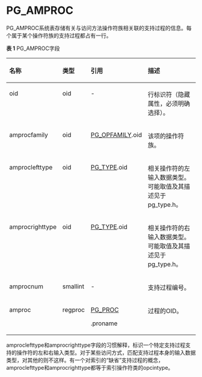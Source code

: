 # PG\_AMPROC<a name="ZH-CN_TOPIC_0289900475"></a>

PG\_AMPROC系统表存储有关与访问方法操作符族相关联的支持过程的信息。每个属于某个操作符族的支持过程都占有一行。

**表 1**  PG\_AMPROC字段

<a name="zh-cn_topic_0283136801_zh-cn_topic_0237122269_zh-cn_topic_0059779370_t7a59d8d60366418a8e3673c9b19c705c"></a>
<table><thead align="left"><tr id="zh-cn_topic_0283136801_zh-cn_topic_0237122269_zh-cn_topic_0059779370_re40068783670428485d247da42bc401b"><th class="cellrowborder" valign="top" width="21.05%" id="mcps1.2.5.1.1"><p id="zh-cn_topic_0283136801_zh-cn_topic_0237122269_zh-cn_topic_0059779370_a491f98d50af54064a1d38482330c7b6d"><a name="zh-cn_topic_0283136801_zh-cn_topic_0237122269_zh-cn_topic_0059779370_a491f98d50af54064a1d38482330c7b6d"></a><a name="zh-cn_topic_0283136801_zh-cn_topic_0237122269_zh-cn_topic_0059779370_a491f98d50af54064a1d38482330c7b6d"></a>名称</p>
</th>
<th class="cellrowborder" valign="top" width="12.030000000000001%" id="mcps1.2.5.1.2"><p id="zh-cn_topic_0283136801_zh-cn_topic_0237122269_zh-cn_topic_0059779370_a8efe9ef20ad84d9496ad4c9fb62835f9"><a name="zh-cn_topic_0283136801_zh-cn_topic_0237122269_zh-cn_topic_0059779370_a8efe9ef20ad84d9496ad4c9fb62835f9"></a><a name="zh-cn_topic_0283136801_zh-cn_topic_0237122269_zh-cn_topic_0059779370_a8efe9ef20ad84d9496ad4c9fb62835f9"></a>类型</p>
</th>
<th class="cellrowborder" valign="top" width="25.94%" id="mcps1.2.5.1.3"><p id="zh-cn_topic_0283136801_zh-cn_topic_0237122269_zh-cn_topic_0059779370_a341f79d9b186448fa161e092cc9cb2cf"><a name="zh-cn_topic_0283136801_zh-cn_topic_0237122269_zh-cn_topic_0059779370_a341f79d9b186448fa161e092cc9cb2cf"></a><a name="zh-cn_topic_0283136801_zh-cn_topic_0237122269_zh-cn_topic_0059779370_a341f79d9b186448fa161e092cc9cb2cf"></a>引用</p>
</th>
<th class="cellrowborder" valign="top" width="40.98%" id="mcps1.2.5.1.4"><p id="zh-cn_topic_0283136801_zh-cn_topic_0237122269_zh-cn_topic_0059779370_a1b9f7057915846edb672cd468a3c5ebc"><a name="zh-cn_topic_0283136801_zh-cn_topic_0237122269_zh-cn_topic_0059779370_a1b9f7057915846edb672cd468a3c5ebc"></a><a name="zh-cn_topic_0283136801_zh-cn_topic_0237122269_zh-cn_topic_0059779370_a1b9f7057915846edb672cd468a3c5ebc"></a>描述</p>
</th>
</tr>
</thead>
<tbody><tr id="zh-cn_topic_0283136801_zh-cn_topic_0237122269_zh-cn_topic_0059779370_r6e4e8c8efc1b439f8e6297a45668aa6b"><td class="cellrowborder" valign="top" width="21.05%" headers="mcps1.2.5.1.1 "><p id="zh-cn_topic_0283136801_zh-cn_topic_0237122269_zh-cn_topic_0059779370_ab94015aa665d4dc781b063307c31c74c"><a name="zh-cn_topic_0283136801_zh-cn_topic_0237122269_zh-cn_topic_0059779370_ab94015aa665d4dc781b063307c31c74c"></a><a name="zh-cn_topic_0283136801_zh-cn_topic_0237122269_zh-cn_topic_0059779370_ab94015aa665d4dc781b063307c31c74c"></a>oid</p>
</td>
<td class="cellrowborder" valign="top" width="12.030000000000001%" headers="mcps1.2.5.1.2 "><p id="zh-cn_topic_0283136801_zh-cn_topic_0237122269_zh-cn_topic_0059779370_a5592d3eb591944488141c4ed535f8e50"><a name="zh-cn_topic_0283136801_zh-cn_topic_0237122269_zh-cn_topic_0059779370_a5592d3eb591944488141c4ed535f8e50"></a><a name="zh-cn_topic_0283136801_zh-cn_topic_0237122269_zh-cn_topic_0059779370_a5592d3eb591944488141c4ed535f8e50"></a>oid</p>
</td>
<td class="cellrowborder" valign="top" width="25.94%" headers="mcps1.2.5.1.3 "><p id="zh-cn_topic_0283136801_zh-cn_topic_0237122269_zh-cn_topic_0059779370_a4b184497394d48468c7f95ad0d9c44b4"><a name="zh-cn_topic_0283136801_zh-cn_topic_0237122269_zh-cn_topic_0059779370_a4b184497394d48468c7f95ad0d9c44b4"></a><a name="zh-cn_topic_0283136801_zh-cn_topic_0237122269_zh-cn_topic_0059779370_a4b184497394d48468c7f95ad0d9c44b4"></a>-</p>
</td>
<td class="cellrowborder" valign="top" width="40.98%" headers="mcps1.2.5.1.4 "><p id="zh-cn_topic_0283136801_zh-cn_topic_0237122269_zh-cn_topic_0059779370_a0e42a6f11ee94f9a8f534e7bbbc5a732"><a name="zh-cn_topic_0283136801_zh-cn_topic_0237122269_zh-cn_topic_0059779370_a0e42a6f11ee94f9a8f534e7bbbc5a732"></a><a name="zh-cn_topic_0283136801_zh-cn_topic_0237122269_zh-cn_topic_0059779370_a0e42a6f11ee94f9a8f534e7bbbc5a732"></a>行标识符（隐藏属性，必须明确选择）。</p>
</td>
</tr>
<tr id="zh-cn_topic_0283136801_zh-cn_topic_0237122269_zh-cn_topic_0059779370_r89e3bcb2ad8f4036b6fb47dab6d13bad"><td class="cellrowborder" valign="top" width="21.05%" headers="mcps1.2.5.1.1 "><p id="zh-cn_topic_0283136801_zh-cn_topic_0237122269_zh-cn_topic_0059779370_ad81abd408a054eb792a1ab101c821f6e"><a name="zh-cn_topic_0283136801_zh-cn_topic_0237122269_zh-cn_topic_0059779370_ad81abd408a054eb792a1ab101c821f6e"></a><a name="zh-cn_topic_0283136801_zh-cn_topic_0237122269_zh-cn_topic_0059779370_ad81abd408a054eb792a1ab101c821f6e"></a>amprocfamily</p>
</td>
<td class="cellrowborder" valign="top" width="12.030000000000001%" headers="mcps1.2.5.1.2 "><p id="zh-cn_topic_0283136801_zh-cn_topic_0237122269_zh-cn_topic_0059779370_a8f7257a8a9c84bb29068e3b2e5a0392f"><a name="zh-cn_topic_0283136801_zh-cn_topic_0237122269_zh-cn_topic_0059779370_a8f7257a8a9c84bb29068e3b2e5a0392f"></a><a name="zh-cn_topic_0283136801_zh-cn_topic_0237122269_zh-cn_topic_0059779370_a8f7257a8a9c84bb29068e3b2e5a0392f"></a>oid</p>
</td>
<td class="cellrowborder" valign="top" width="25.94%" headers="mcps1.2.5.1.3 "><p id="zh-cn_topic_0283136801_zh-cn_topic_0237122269_zh-cn_topic_0059779370_a839b492aac624f8dac03b88112d0a8af"><a name="zh-cn_topic_0283136801_zh-cn_topic_0237122269_zh-cn_topic_0059779370_a839b492aac624f8dac03b88112d0a8af"></a><a name="zh-cn_topic_0283136801_zh-cn_topic_0237122269_zh-cn_topic_0059779370_a839b492aac624f8dac03b88112d0a8af"></a><a href="PG_OPFAMILY.md">PG_OPFAMILY</a>.oid</p>
</td>
<td class="cellrowborder" valign="top" width="40.98%" headers="mcps1.2.5.1.4 "><p id="zh-cn_topic_0283136801_zh-cn_topic_0237122269_zh-cn_topic_0059779370_a8abae3c9974e480e8acdfe19a04ad0a0"><a name="zh-cn_topic_0283136801_zh-cn_topic_0237122269_zh-cn_topic_0059779370_a8abae3c9974e480e8acdfe19a04ad0a0"></a><a name="zh-cn_topic_0283136801_zh-cn_topic_0237122269_zh-cn_topic_0059779370_a8abae3c9974e480e8acdfe19a04ad0a0"></a>该项的操作符族。</p>
</td>
</tr>
<tr id="zh-cn_topic_0283136801_zh-cn_topic_0237122269_zh-cn_topic_0059779370_rc7bc29f6e4d8410ab3b43755e3b0326a"><td class="cellrowborder" valign="top" width="21.05%" headers="mcps1.2.5.1.1 "><p id="zh-cn_topic_0283136801_zh-cn_topic_0237122269_zh-cn_topic_0059779370_ad643af5751bd45668ecb6237caf23eb9"><a name="zh-cn_topic_0283136801_zh-cn_topic_0237122269_zh-cn_topic_0059779370_ad643af5751bd45668ecb6237caf23eb9"></a><a name="zh-cn_topic_0283136801_zh-cn_topic_0237122269_zh-cn_topic_0059779370_ad643af5751bd45668ecb6237caf23eb9"></a>amproclefttype</p>
</td>
<td class="cellrowborder" valign="top" width="12.030000000000001%" headers="mcps1.2.5.1.2 "><p id="zh-cn_topic_0283136801_zh-cn_topic_0237122269_zh-cn_topic_0059779370_a169b75e8600f4a149972cd8dedadcb30"><a name="zh-cn_topic_0283136801_zh-cn_topic_0237122269_zh-cn_topic_0059779370_a169b75e8600f4a149972cd8dedadcb30"></a><a name="zh-cn_topic_0283136801_zh-cn_topic_0237122269_zh-cn_topic_0059779370_a169b75e8600f4a149972cd8dedadcb30"></a>oid</p>
</td>
<td class="cellrowborder" valign="top" width="25.94%" headers="mcps1.2.5.1.3 "><p id="zh-cn_topic_0283136801_zh-cn_topic_0237122269_zh-cn_topic_0059779370_ad6865fbdec414d1f940666cd5cb0ae5e"><a name="zh-cn_topic_0283136801_zh-cn_topic_0237122269_zh-cn_topic_0059779370_ad6865fbdec414d1f940666cd5cb0ae5e"></a><a name="zh-cn_topic_0283136801_zh-cn_topic_0237122269_zh-cn_topic_0059779370_ad6865fbdec414d1f940666cd5cb0ae5e"></a><a href="PG_TYPE.md">PG_TYPE</a>.oid</p>
</td>
<td class="cellrowborder" valign="top" width="40.98%" headers="mcps1.2.5.1.4 "><p id="zh-cn_topic_0283136801_zh-cn_topic_0237122269_zh-cn_topic_0059779370_a0a14b8ebbab0446b978888027039a861"><a name="zh-cn_topic_0283136801_zh-cn_topic_0237122269_zh-cn_topic_0059779370_a0a14b8ebbab0446b978888027039a861"></a><a name="zh-cn_topic_0283136801_zh-cn_topic_0237122269_zh-cn_topic_0059779370_a0a14b8ebbab0446b978888027039a861"></a>相关操作符的左输入数据类型。可能取值及其描述见于pg_type.h。</p>
</td>
</tr>
<tr id="zh-cn_topic_0283136801_zh-cn_topic_0237122269_zh-cn_topic_0059779370_rc15fc41890c64c4fbae83a345bd7466a"><td class="cellrowborder" valign="top" width="21.05%" headers="mcps1.2.5.1.1 "><p id="zh-cn_topic_0283136801_zh-cn_topic_0237122269_zh-cn_topic_0059779370_a6c8f488dbcab4be6a84bd2c884c7ae83"><a name="zh-cn_topic_0283136801_zh-cn_topic_0237122269_zh-cn_topic_0059779370_a6c8f488dbcab4be6a84bd2c884c7ae83"></a><a name="zh-cn_topic_0283136801_zh-cn_topic_0237122269_zh-cn_topic_0059779370_a6c8f488dbcab4be6a84bd2c884c7ae83"></a>amprocrighttype</p>
</td>
<td class="cellrowborder" valign="top" width="12.030000000000001%" headers="mcps1.2.5.1.2 "><p id="zh-cn_topic_0283136801_zh-cn_topic_0237122269_zh-cn_topic_0059779370_af793de1bf1594cf5badd64bad8a9e4a8"><a name="zh-cn_topic_0283136801_zh-cn_topic_0237122269_zh-cn_topic_0059779370_af793de1bf1594cf5badd64bad8a9e4a8"></a><a name="zh-cn_topic_0283136801_zh-cn_topic_0237122269_zh-cn_topic_0059779370_af793de1bf1594cf5badd64bad8a9e4a8"></a>oid</p>
</td>
<td class="cellrowborder" valign="top" width="25.94%" headers="mcps1.2.5.1.3 "><p id="zh-cn_topic_0283136801_zh-cn_topic_0237122269_zh-cn_topic_0059779370_a59583e3a3d8446e795b0d389d09997e6"><a name="zh-cn_topic_0283136801_zh-cn_topic_0237122269_zh-cn_topic_0059779370_a59583e3a3d8446e795b0d389d09997e6"></a><a name="zh-cn_topic_0283136801_zh-cn_topic_0237122269_zh-cn_topic_0059779370_a59583e3a3d8446e795b0d389d09997e6"></a><a href="PG_TYPE.md">PG_TYPE</a>.oid</p>
</td>
<td class="cellrowborder" valign="top" width="40.98%" headers="mcps1.2.5.1.4 "><p id="zh-cn_topic_0283136801_zh-cn_topic_0237122269_zh-cn_topic_0059779370_a99330251d63c469582bc507a075e98ab"><a name="zh-cn_topic_0283136801_zh-cn_topic_0237122269_zh-cn_topic_0059779370_a99330251d63c469582bc507a075e98ab"></a><a name="zh-cn_topic_0283136801_zh-cn_topic_0237122269_zh-cn_topic_0059779370_a99330251d63c469582bc507a075e98ab"></a>相关操作符的右输入数据类型。可能取值及其描述见于pg_type.h。</p>
</td>
</tr>
<tr id="zh-cn_topic_0283136801_zh-cn_topic_0237122269_zh-cn_topic_0059779370_r4f9b582d22154188ad45298d86480fcb"><td class="cellrowborder" valign="top" width="21.05%" headers="mcps1.2.5.1.1 "><p id="zh-cn_topic_0283136801_zh-cn_topic_0237122269_zh-cn_topic_0059779370_a508feb870222474ba8a341e18f6b9ac6"><a name="zh-cn_topic_0283136801_zh-cn_topic_0237122269_zh-cn_topic_0059779370_a508feb870222474ba8a341e18f6b9ac6"></a><a name="zh-cn_topic_0283136801_zh-cn_topic_0237122269_zh-cn_topic_0059779370_a508feb870222474ba8a341e18f6b9ac6"></a>amprocnum</p>
</td>
<td class="cellrowborder" valign="top" width="12.030000000000001%" headers="mcps1.2.5.1.2 "><p id="zh-cn_topic_0283136801_zh-cn_topic_0237122269_zh-cn_topic_0059779370_a47f6fe1bedfe46b093e4336003103cb4"><a name="zh-cn_topic_0283136801_zh-cn_topic_0237122269_zh-cn_topic_0059779370_a47f6fe1bedfe46b093e4336003103cb4"></a><a name="zh-cn_topic_0283136801_zh-cn_topic_0237122269_zh-cn_topic_0059779370_a47f6fe1bedfe46b093e4336003103cb4"></a>smallint</p>
</td>
<td class="cellrowborder" valign="top" width="25.94%" headers="mcps1.2.5.1.3 "><p id="zh-cn_topic_0283136801_zh-cn_topic_0237122269_zh-cn_topic_0059779370_a06a72c901d564049b9a1c6eab4436947"><a name="zh-cn_topic_0283136801_zh-cn_topic_0237122269_zh-cn_topic_0059779370_a06a72c901d564049b9a1c6eab4436947"></a><a name="zh-cn_topic_0283136801_zh-cn_topic_0237122269_zh-cn_topic_0059779370_a06a72c901d564049b9a1c6eab4436947"></a>-</p>
</td>
<td class="cellrowborder" valign="top" width="40.98%" headers="mcps1.2.5.1.4 "><p id="zh-cn_topic_0283136801_zh-cn_topic_0237122269_zh-cn_topic_0059779370_a57eaebf2220148d699f8c1bd09ca3194"><a name="zh-cn_topic_0283136801_zh-cn_topic_0237122269_zh-cn_topic_0059779370_a57eaebf2220148d699f8c1bd09ca3194"></a><a name="zh-cn_topic_0283136801_zh-cn_topic_0237122269_zh-cn_topic_0059779370_a57eaebf2220148d699f8c1bd09ca3194"></a>支持过程编号。</p>
</td>
</tr>
<tr id="zh-cn_topic_0283136801_zh-cn_topic_0237122269_zh-cn_topic_0059779370_r36b10351bf244158b98ec2bda3b911f6"><td class="cellrowborder" valign="top" width="21.05%" headers="mcps1.2.5.1.1 "><p id="zh-cn_topic_0283136801_zh-cn_topic_0237122269_zh-cn_topic_0059779370_a24ce566b308b45c39170969f98a28272"><a name="zh-cn_topic_0283136801_zh-cn_topic_0237122269_zh-cn_topic_0059779370_a24ce566b308b45c39170969f98a28272"></a><a name="zh-cn_topic_0283136801_zh-cn_topic_0237122269_zh-cn_topic_0059779370_a24ce566b308b45c39170969f98a28272"></a>amproc</p>
</td>
<td class="cellrowborder" valign="top" width="12.030000000000001%" headers="mcps1.2.5.1.2 "><p id="zh-cn_topic_0283136801_zh-cn_topic_0237122269_zh-cn_topic_0059779370_a7bf244d1c7bf44c2939b7068bf528e14"><a name="zh-cn_topic_0283136801_zh-cn_topic_0237122269_zh-cn_topic_0059779370_a7bf244d1c7bf44c2939b7068bf528e14"></a><a name="zh-cn_topic_0283136801_zh-cn_topic_0237122269_zh-cn_topic_0059779370_a7bf244d1c7bf44c2939b7068bf528e14"></a>regproc</p>
</td>
<td class="cellrowborder" valign="top" width="25.94%" headers="mcps1.2.5.1.3 "><p id="zh-cn_topic_0283136801_zh-cn_topic_0237122269_zh-cn_topic_0059779370_af972f4a5d69146e78b9ef25deb3f9793"><a name="zh-cn_topic_0283136801_zh-cn_topic_0237122269_zh-cn_topic_0059779370_af972f4a5d69146e78b9ef25deb3f9793"></a><a name="zh-cn_topic_0283136801_zh-cn_topic_0237122269_zh-cn_topic_0059779370_af972f4a5d69146e78b9ef25deb3f9793"></a><a href="PG_PROC.md">PG_PROC</a></p>
<p id="zh-cn_topic_0283136801_zh-cn_topic_0237122269_zh-cn_topic_0059779011_a53a72247b62848689a27dcea64fd0ca7"><a name="zh-cn_topic_0283136801_zh-cn_topic_0237122269_zh-cn_topic_0059779011_a53a72247b62848689a27dcea64fd0ca7"></a><a name="zh-cn_topic_0283136801_zh-cn_topic_0237122269_zh-cn_topic_0059779011_a53a72247b62848689a27dcea64fd0ca7"></a>.proname</p>
</td>
<td class="cellrowborder" valign="top" width="40.98%" headers="mcps1.2.5.1.4 "><p id="zh-cn_topic_0283136801_zh-cn_topic_0237122269_zh-cn_topic_0059779370_a61342aed863041489c9b2de211be4209"><a name="zh-cn_topic_0283136801_zh-cn_topic_0237122269_zh-cn_topic_0059779370_a61342aed863041489c9b2de211be4209"></a><a name="zh-cn_topic_0283136801_zh-cn_topic_0237122269_zh-cn_topic_0059779370_a61342aed863041489c9b2de211be4209"></a>过程的OID。</p>
</td>
</tr>
</tbody>
</table>

amproclefttype和amprocrighttype字段的习惯解释，标识一个特定支持过程支持的操作符的左和右输入类型。对于某些访问方式，匹配支持过程本身的输入数据类型，对其他的则不这样。有一个对索引的“缺省”支持过程的概念，amproclefttype和amprocrighttype都等于索引操作符类的opcintype。

